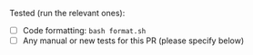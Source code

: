 <!-- Describe the changes in this PR -->



<!-- Describe the tests ran -->

Tested (run the relevant ones):

- [ ] Code formatting: `bash format.sh`
- [ ] Any manual or new tests for this PR (please specify below)